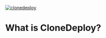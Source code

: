 [appurl]: https://clonedeploy.org/
[![clonedeploy](https://clonedeploy.org/wp-content/uploads/2016/05/wds.png)][appurl]

# What is CloneDeploy?